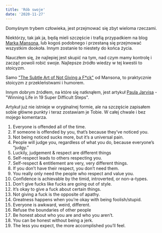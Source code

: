 ```yaml
---
title: 'Rób swoje'
date: '2020-11-27'
---
```


Domyśnym trybem człowieka, jest przejmować się zbyt wieloma rzeczami.

Niektórzy, tak jak ja, będą mieli szczęście i trafią przypadkiem na blog [Marka Mansona](https://markmanson.net/), lub kogoś podobnego i przestaną się przejmować wszystkim dookoła. Innym zostanie to niestety do końca życia.

Nauczłem się, że najlepiej jest skupić na tym, nad czym mamy kontrolę i zacząć powoli robić swoje. Najlepsze źródło wiedzy w tej kwestii to stoicyzm.

Samo ["The Subtle Art of Not Giving a F*ck"](https://www.goodreads.com/book/show/28257707-the-subtle-art-of-not-giving-a-f-ck/) od Mansona, to praktycznie stoicyzm z przekleństwami i humorem.

Innym dobrym źródłem, na które się natknąłem, jest artykuł [Paula Jarvisa](https://pjrvs.com/) - "Winning Life in 19 Super Difficult Steps".

Artykuł już nie istnieje w oryginalnej formie, ale na szczęście zapisałem sobie główne punkty i teraz zostawiam je Tobie. W całej chwale i bez mojego komentarza.

1. Everyone is offended all of the time.
1. If someone is offended by you, that’s because they’ve noticed you.
1. Not being noticed sucks more, but it’s a universal pain.
1. People will judge you, regardless of what you do, because everyone’s “judgy.”
1. Luckily, judgement & respect are different things
1. Self-respect leads to others respecting you.
1. Self-respect & entitlement are very, very different things.
1. If you don’t have their respect, you don’t need them.
1. You really only need the people who respect and value you.
1. Confidence is achievable by the timid, introverted, or non-a-types.
1. Don’t give fucks like fucks are going out of style.
1. It’s okay to give a fuck about certain things.
1. Not giving a fuck is the opposite of apathy.
1. Greatness happens when you’re okay with being foolish/stupid.
1. Everyone is awkward, weird, different.
1. Refuse the boundaries of other people
1. Be honest about who you are and who you aren’t.
1. You can be honest without being a jerk.
1. The less you expect, the more accomplished you’ll feel.
